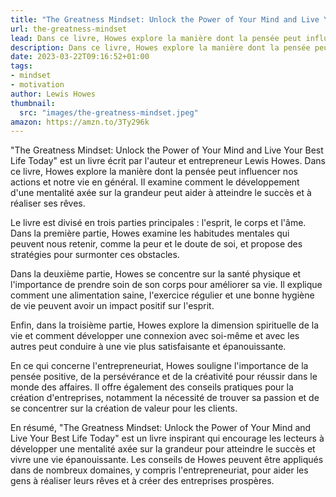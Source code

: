 ```yaml
---
title: "The Greatness Mindset: Unlock the Power of Your Mind and Live Your Best Life Today"
url: the-greatness-mindset
lead: Dans ce livre, Howes explore la manière dont la pensée peut influencer nos actions et notre vie en général.
description: Dans ce livre, Howes explore la manière dont la pensée peut influencer nos actions et notre vie en général.
date: 2023-03-22T09:16:52+01:00
tags:
- mindset
- motivation
author: Lewis Howes
thumbnail:
  src: "images/the-greatness-mindset.jpeg"
amazon: https://amzn.to/3Ty296k
---
```

"The Greatness Mindset: Unlock the Power of Your Mind and Live Your Best Life Today" est un livre écrit par l'auteur et entrepreneur Lewis Howes. Dans ce livre, Howes explore la manière dont la pensée peut influencer nos actions et notre vie en général. Il examine comment le développement d'une mentalité axée sur la grandeur peut aider à atteindre le succès et à réaliser ses rêves.

Le livre est divisé en trois parties principales : l'esprit, le corps et l'âme. Dans la première partie, Howes examine les habitudes mentales qui peuvent nous retenir, comme la peur et le doute de soi, et propose des stratégies pour surmonter ces obstacles.

Dans la deuxième partie, Howes se concentre sur la santé physique et l'importance de prendre soin de son corps pour améliorer sa vie. Il explique comment une alimentation saine, l'exercice régulier et une bonne hygiène de vie peuvent avoir un impact positif sur l'esprit.

Enfin, dans la troisième partie, Howes explore la dimension spirituelle de la vie et comment développer une connexion avec soi-même et avec les autres peut conduire à une vie plus satisfaisante et épanouissante.

En ce qui concerne l'entrepreneuriat, Howes souligne l'importance de la pensée positive, de la persévérance et de la créativité pour réussir dans le monde des affaires. Il offre également des conseils pratiques pour la création d'entreprises, notamment la nécessité de trouver sa passion et de se concentrer sur la création de valeur pour les clients.

En résumé, "The Greatness Mindset: Unlock the Power of Your Mind and Live Your Best Life Today" est un livre inspirant qui encourage les lecteurs à développer une mentalité axée sur la grandeur pour atteindre le succès et vivre une vie épanouissante. Les conseils de Howes peuvent être appliqués dans de nombreux domaines, y compris l'entrepreneuriat, pour aider les gens à réaliser leurs rêves et à créer des entreprises prospères.